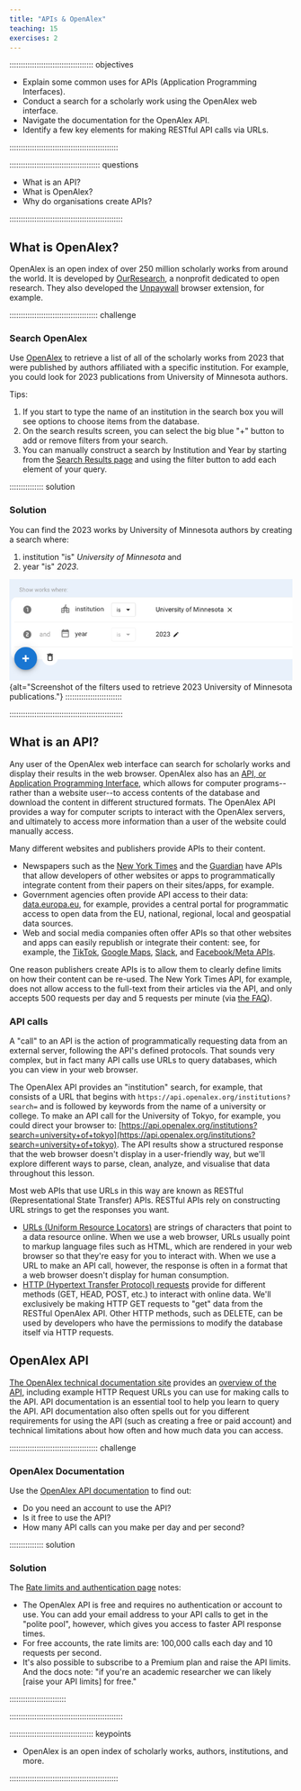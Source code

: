 ```yaml
---
title: "APIs & OpenAlex"
teaching: 15
exercises: 2
---
```


::::::::::::::::::::::::::::::::::::: objectives

- Explain some common uses for APIs (Application Programming Interfaces).
- Conduct a search for a scholarly work using the OpenAlex web interface. 
- Navigate the documentation for the OpenAlex API. 
- Identify a few key elements for making RESTful API calls via URLs.

::::::::::::::::::::::::::::::::::::::::::::::::

:::::::::::::::::::::::::::::::::::::::: questions

- What is an API?
- What is OpenAlex?
- Why do organisations create APIs?

::::::::::::::::::::::::::::::::::::::::::::::::::


## What is OpenAlex?

OpenAlex is an open index of over 250 million scholarly works from around the world. It is developed by [OurResearch](https://ourresearch.org/), a nonprofit dedicated to open research. They also developed the [Unpaywall](https://unpaywall.org/) browser extension, for example.

:::::::::::::::::::::::::::::::::::::::  challenge

### Search OpenAlex

Use [OpenAlex](https://openalex.org/) to retrieve a list of all of the scholarly works from 2023 that were published by authors affiliated with a specific institution. For example, you could look for 2023 publications from University of Minnesota authors.

Tips: 

1. If you start to type the name of an institution in the search box you will see options to choose items from the database. 
2. On the search results screen, you can select the big blue "+" button to add or remove filters from your search. 
3. You can manually construct a search by Institution and Year by starting from the [Search Results page](https://openalex.org/works?page=1) and using the filter button to add each element of your query.

:::::::::::::::  solution

### Solution
You can find the 2023 works by University of Minnesota authors by creating a search where:

1. institution "is" _University of Minnesota_ and
2. year "is" _2023_.

![](fig/umn_2023.png){alt="Screenshot of the filters used to retrieve 2023 University of Minnesota publications."}
:::::::::::::::::::::::::

::::::::::::::::::::::::::::::::::::::::::::::::::

## What is an API?
Any user of the OpenAlex web interface can search for scholarly works and display their results in the web browser. OpenAlex also has an [API, or Application Programming Interface](https://glosario.carpentries.org/en/#api), which allows for computer programs--rather than a website user--to access contents of the database and download the content in different structured formats. The OpenAlex API provides a way for computer scripts to interact with the OpenAlex servers, and ultimately to access more information than a user of the website could manually access.

Many different websites and publishers provide APIs to their content. 

- Newspapers such as the [New York Times](https://developer.nytimes.com/apis) and the [Guardian](https://open-platform.theguardian.com/) have APIs that allow developers of other websites or apps to programmatically integrate content from their papers on their sites/apps, for example. 
- Government agencies often provide API access to their data: [data.europa.eu](https://dataeuropa.gitlab.io/data-provider-manual/api-documentation/#dataeuropaeu-apis), for example, provides a central portal for programmatic access to open data from the EU, national, regional, local and geospatial data sources. 
- Web and social media companies often offer APIs so that other websites and apps can easily republish or integrate their content: see, for example, the [TikTok](https://developers.tiktok.com/), [Google Maps](https://developers.google.com/maps/apis-by-platform), [Slack](https://api.slack.com/), and [Facebook/Meta APIs](https://developers.facebook.com/docs/).

One reason publishers create APIs is to allow them to clearly define limits on how their content can be re-used. The New York Times API, for example, does not allow access to the full-text from their articles via the API, and only accepts 500 requests per day and 5 requests per minute (via [the FAQ](https://developer.nytimes.com/faq)). 

### API calls

A "call" to an API is the action of programmatically requesting data from an external server, following the API's defined protocols. That sounds very complex, but in fact many API calls use URLs to query databases, which you can view in your web browser. 

The OpenAlex API provides an "institution" search, for example, that consists of a URL that begins with ```https://api.openalex.org/institutions?search=``` and is followed by keywords from the name of a university or college. To make an API call for the University of Tokyo, for example, you could direct your browser to: [https://api.openalex.org/institutions?search=university+of+tokyo](https://api.openalex.org/institutions?search=university+of+tokyo). The API results show a structured response that the web browser doesn't display in a user-friendly way, but we'll explore different ways to parse, clean, analyze, and visualise that data throughout this lesson.   

Most web APIs that use URLs in this way are known as RESTful (Representational State Transfer) APIs. RESTful APIs rely on constructing URL strings to get the responses you want. 

- [URLs (Uniform Resource Locators)](https://glosario.carpentries.org/en/#url) are strings of characters that point to a data resource online. When we use a web browser, URLs usually point to markup language files such as HTML, which are rendered in your web browser so that they're easy for you to interact with. When we use a URL to make an API call, however, the response is often in a format that a web browser doesn't display for human consumption.
- [HTTP (Hypertext Transfer Protocol) requests](https://glosario.carpentries.org/en/#http_request) provide for different methods (GET, HEAD, POST, etc.) to interact with online data. We'll exclusively be making HTTP GET requests to "get" data from the RESTful OpenAlex API. Other HTTP methods, such as DELETE, can be used by developers who have the permissions to modify the database itself via HTTP requests.

## OpenAlex API

[The OpenAlex technical documentation site](https://docs.openalex.org/) provides an [overview of the API](https://docs.openalex.org/how-to-use-the-api/api-overview), including example HTTP Request URLs you can use for making calls to the API. API documentation is an essential tool to help you learn to query the API. API documentation also often spells out for you different requirements for using the API (such as creating a free or paid account) and technical limitations about how often and how much data you can access.  

:::::::::::::::::::::::::::::::::::::::  challenge

### OpenAlex Documentation

Use the [OpenAlex API documentation](https://docs.openalex.org/) to find out:

- Do you need an account to use the API?
- Is it free to use the API?
- How many API calls can you make per day and per second?

:::::::::::::::  solution

### Solution
The [Rate limits and authentication page](https://docs.openalex.org/how-to-use-the-api/rate-limits-and-authentication) notes: 

- The OpenAlex API is free and requires no authentication or account to use. You can add your email address to your API calls to get in the "polite pool", however, which gives you access to faster API response times.
- For free accounts, the rate limits are: 100,000 calls each day and 10 requests per second. 
- It's also possible to subscribe to a Premium plan and raise the API limits. And the docs note: "if you're an academic researcher we can likely [raise your API limits] for free."


:::::::::::::::::::::::::

::::::::::::::::::::::::::::::::::::::::::::::::::


::::::::::::::::::::::::::::::::::::: keypoints 

- OpenAlex is an open index of scholarly works, authors, institutions, and more. 

::::::::::::::::::::::::::::::::::::::::::::::::



